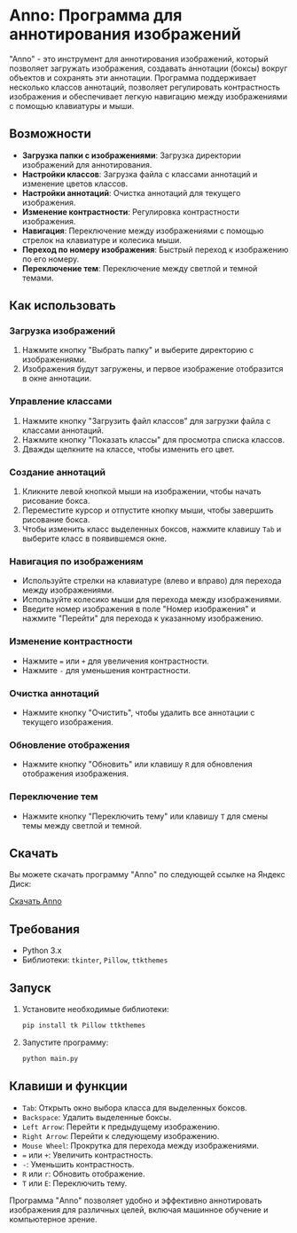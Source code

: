 # Anno: Программа для аннотирования изображений

"Anno" - это инструмент для аннотирования изображений, который позволяет загружать изображения, создавать аннотации (боксы) вокруг объектов и сохранять эти аннотации. Программа поддерживает несколько классов аннотаций, позволяет регулировать контрастность изображения и обеспечивает легкую навигацию между изображениями с помощью клавиатуры и мыши.

## Возможности

- **Загрузка папки с изображениями**: Загрузка директории изображений для аннотирования.
- **Настройки классов**: Загрузка файла с классами аннотаций и изменение цветов классов.
- **Настройки аннотаций**: Очистка аннотаций для текущего изображения.
- **Изменение контрастности**: Регулировка контрастности изображения.
- **Навигация**: Переключение между изображениями с помощью стрелок на клавиатуре и колесика мыши.
- **Переход по номеру изображения**: Быстрый переход к изображению по его номеру.
- **Переключение тем**: Переключение между светлой и темной темами.

## Как использовать

### Загрузка изображений
1. Нажмите кнопку "Выбрать папку" и выберите директорию с изображениями.
2. Изображения будут загружены, и первое изображение отобразится в окне аннотации.

### Управление классами
1. Нажмите кнопку "Загрузить файл классов" для загрузки файла с классами аннотаций.
2. Нажмите кнопку "Показать классы" для просмотра списка классов.
3. Дважды щелкните на классе, чтобы изменить его цвет.

### Создание аннотаций
1. Кликните левой кнопкой мыши на изображении, чтобы начать рисование бокса.
2. Переместите курсор и отпустите кнопку мыши, чтобы завершить рисование бокса.
3. Чтобы изменить класс выделенных боксов, нажмите клавишу `Tab` и выберите класс в появившемся окне.

### Навигация по изображениям
- Используйте стрелки на клавиатуре (влево и вправо) для перехода между изображениями.
- Используйте колесико мыши для перехода между изображениями.
- Введите номер изображения в поле "Номер изображения" и нажмите "Перейти" для перехода к указанному изображению.

### Изменение контрастности
- Нажмите `=` или `+` для увеличения контрастности.
- Нажмите `-` для уменьшения контрастности.

### Очистка аннотаций
- Нажмите кнопку "Очистить", чтобы удалить все аннотации с текущего изображения.

### Обновление отображения
- Нажмите кнопку "Обновить" или клавишу `R` для обновления отображения изображения.

### Переключение тем
- Нажмите кнопку "Переключить тему" или клавишу `T` для смены темы между светлой и темной.

## Скачать

Вы можете скачать программу "Anno" по следующей ссылке на Яндекс Диск:

[Скачать Anno](https://disk.yandex.ru/d/3Xjn2hIDP62xpg)

## Требования

- Python 3.x
- Библиотеки: `tkinter`, `Pillow`, `ttkthemes`

## Запуск

1. Установите необходимые библиотеки:
   ```sh
   pip install tk Pillow ttkthemes
   ```

2. Запустите программу:
   ```sh
   python main.py
   ```

## Клавиши и функции

- `Tab`: Открыть окно выбора класса для выделенных боксов.
- `Backspace`: Удалить выделенные боксы.
- `Left Arrow`: Перейти к предыдущему изображению.
- `Right Arrow`: Перейти к следующему изображению.
- `Mouse Wheel`: Прокрутка для перехода между изображениями.
- `=` или `+`: Увеличить контрастность.
- `-`: Уменьшить контрастность.
- `R` или `r`: Обновить отображение.
- `T` или `Е`: Переключить тему.

Программа "Anno" позволяет удобно и эффективно аннотировать изображения для различных целей, включая машинное обучение и компьютерное зрение.
